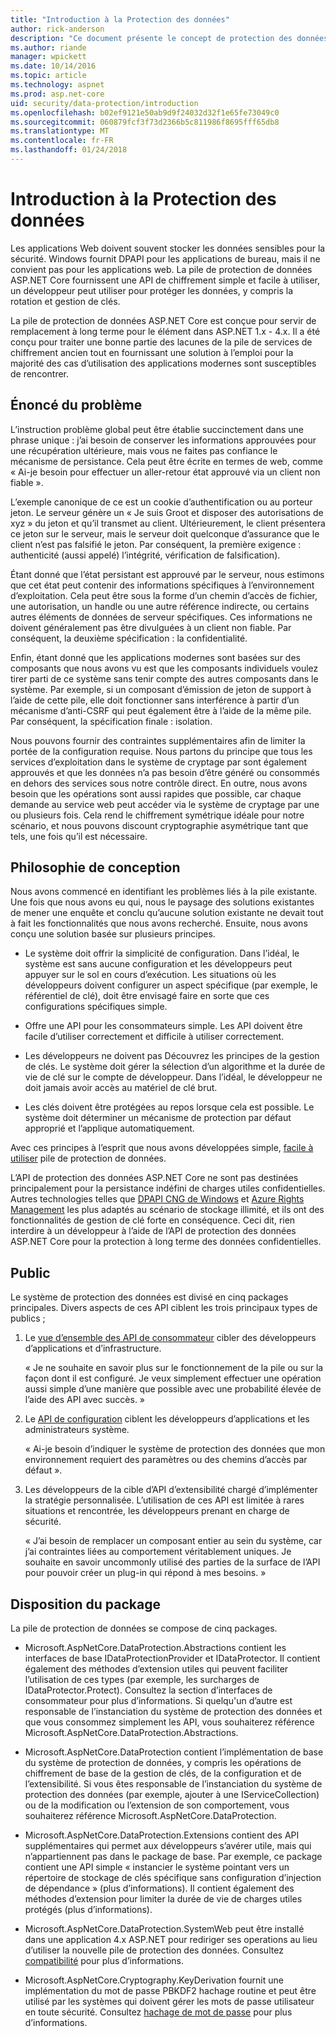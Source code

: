 ```yaml
---
title: "Introduction à la Protection des données"
author: rick-anderson
description: "Ce document présente le concept de protection des données et décrit les principes de conception de l’API de base ASP.NET associé."
ms.author: riande
manager: wpickett
ms.date: 10/14/2016
ms.topic: article
ms.technology: aspnet
ms.prod: asp.net-core
uid: security/data-protection/introduction
ms.openlocfilehash: b02ef9121e50ab9d9f24032d32f1e65fe73049c0
ms.sourcegitcommit: 060879fcf3f73d2366b5c811986f8695fff65db8
ms.translationtype: MT
ms.contentlocale: fr-FR
ms.lasthandoff: 01/24/2018
---
```

# <a name="introduction-to-data-protection"></a>Introduction à la Protection des données

Les applications Web doivent souvent stocker les données sensibles pour la sécurité. Windows fournit DPAPI pour les applications de bureau, mais il ne convient pas pour les applications web. La pile de protection de données ASP.NET Core fournissent une API de chiffrement simple et facile à utiliser, un développeur peut utiliser pour protéger les données, y compris la rotation et gestion de clés.

La pile de protection de données ASP.NET Core est conçue pour servir de remplacement à long terme pour le <machineKey> élément dans ASP.NET 1.x - 4.x. Il a été conçu pour traiter une bonne partie des lacunes de la pile de services de chiffrement ancien tout en fournissant une solution à l’emploi pour la majorité des cas d’utilisation des applications modernes sont susceptibles de rencontrer.

## <a name="problem-statement"></a>Énoncé du problème

L’instruction problème global peut être établie succinctement dans une phrase unique : j’ai besoin de conserver les informations approuvées pour une récupération ultérieure, mais vous ne faites pas confiance le mécanisme de persistance. Cela peut être écrite en termes de web, comme « Ai-je besoin pour effectuer un aller-retour état approuvé via un client non fiable ».

L’exemple canonique de ce est un cookie d’authentification ou au porteur jeton. Le serveur génère un « Je suis Groot et disposer des autorisations de xyz » du jeton et qu’il transmet au client. Ultérieurement, le client présentera ce jeton sur le serveur, mais le serveur doit quelconque d’assurance que le client n’est pas falsifié le jeton. Par conséquent, la première exigence : authenticité (aussi appelé) l’intégrité, vérification de falsification).

Étant donné que l’état persistant est approuvé par le serveur, nous estimons que cet état peut contenir des informations spécifiques à l’environnement d’exploitation. Cela peut être sous la forme d’un chemin d’accès de fichier, une autorisation, un handle ou une autre référence indirecte, ou certains autres éléments de données de serveur spécifiques. Ces informations ne doivent généralement pas être divulguées à un client non fiable. Par conséquent, la deuxième spécification : la confidentialité.

Enfin, étant donné que les applications modernes sont basées sur des composants que nous avons vu est que les composants individuels voulez tirer parti de ce système sans tenir compte des autres composants dans le système. Par exemple, si un composant d’émission de jeton de support à l’aide de cette pile, elle doit fonctionner sans interférence à partir d’un mécanisme d’anti-CSRF qui peut également être à l’aide de la même pile. Par conséquent, la spécification finale : isolation.

Nous pouvons fournir des contraintes supplémentaires afin de limiter la portée de la configuration requise. Nous partons du principe que tous les services d’exploitation dans le système de cryptage par sont également approuvés et que les données n’a pas besoin d’être généré ou consommés en dehors des services sous notre contrôle direct. En outre, nous avons besoin que les opérations sont aussi rapides que possible, car chaque demande au service web peut accéder via le système de cryptage par une ou plusieurs fois. Cela rend le chiffrement symétrique idéale pour notre scénario, et nous pouvons discount cryptographie asymétrique tant que tels, une fois qu’il est nécessaire.

## <a name="design-philosophy"></a>Philosophie de conception

Nous avons commencé en identifiant les problèmes liés à la pile existante. Une fois que nous avons eu qui, nous le paysage des solutions existantes de mener une enquête et conclu qu’aucune solution existante ne devait tout à fait les fonctionnalités que nous avons recherché. Ensuite, nous avons conçu une solution basée sur plusieurs principes.

* Le système doit offrir la simplicité de configuration. Dans l’idéal, le système est sans aucune configuration et les développeurs peut appuyer sur le sol en cours d’exécution. Les situations où les développeurs doivent configurer un aspect spécifique (par exemple, le référentiel de clé), doit être envisagé faire en sorte que ces configurations spécifiques simple.

* Offre une API pour les consommateurs simple. Les API doivent être facile d’utiliser correctement et difficile à utiliser correctement.

* Les développeurs ne doivent pas Découvrez les principes de la gestion de clés. Le système doit gérer la sélection d’un algorithme et la durée de vie de clé sur le compte de développeur. Dans l’idéal, le développeur ne doit jamais avoir accès au matériel de clé brut.

* Les clés doivent être protégées au repos lorsque cela est possible. Le système doit déterminer un mécanisme de protection par défaut approprié et l’applique automatiquement.

Avec ces principes à l’esprit que nous avons développées simple, [facile à utiliser](using-data-protection.md) pile de protection de données.

L’API de protection des données ASP.NET Core ne sont pas destinées principalement pour la persistance indéfini de charges utiles confidentielles. Autres technologies telles que [DPAPI CNG de Windows](https://msdn.microsoft.com/library/windows/desktop/hh706794%28v=vs.85%29.aspx) et [Azure Rights Management](https://docs.microsoft.com/rights-management/) les plus adaptés au scénario de stockage illimité, et ils ont des fonctionnalités de gestion de clé forte en conséquence. Ceci dit, rien interdire à un développeur à l’aide de l’API de protection des données ASP.NET Core pour la protection à long terme des données confidentielles.

## <a name="audience"></a>Public

Le système de protection des données est divisé en cinq packages principales. Divers aspects de ces API ciblent les trois principaux types de publics ;

1. Le [vue d’ensemble des API de consommateur](consumer-apis/overview.md) cibler des développeurs d’applications et d’infrastructure.

   « Je ne souhaite en savoir plus sur le fonctionnement de la pile ou sur la façon dont il est configuré. Je veux simplement effectuer une opération aussi simple d’une manière que possible avec une probabilité élevée de l’aide des API avec succès. »

2. Le [API de configuration](configuration/overview.md) ciblent les développeurs d’applications et les administrateurs système.

   « Ai-je besoin d’indiquer le système de protection des données que mon environnement requiert des paramètres ou des chemins d’accès par défaut ».

3. Les développeurs de la cible d’API d’extensibilité chargé d’implémenter la stratégie personnalisée. L’utilisation de ces API est limitée à rares situations et rencontrée, les développeurs prenant en charge de sécurité.

   « J’ai besoin de remplacer un composant entier au sein du système, car j’ai contraintes liées au comportement véritablement uniques. Je souhaite en savoir uncommonly utilisé des parties de la surface de l’API pour pouvoir créer un plug-in qui répond à mes besoins. »

## <a name="package-layout"></a>Disposition du package

La pile de protection de données se compose de cinq packages.

* Microsoft.AspNetCore.DataProtection.Abstractions contient les interfaces de base IDataProtectionProvider et IDataProtector. Il contient également des méthodes d’extension utiles qui peuvent faciliter l’utilisation de ces types (par exemple, les surcharges de IDataProtector.Protect). Consultez la section d’interfaces de consommateur pour plus d’informations. Si quelqu'un d’autre est responsable de l’instanciation du système de protection des données et que vous consommez simplement les API, vous souhaiterez référence Microsoft.AspNetCore.DataProtection.Abstractions.

* Microsoft.AspNetCore.DataProtection contient l’implémentation de base du système de protection de données, y compris les opérations de chiffrement de base de la gestion de clés, de la configuration et de l’extensibilité. Si vous êtes responsable de l’instanciation du système de protection des données (par exemple, ajouter à une IServiceCollection) ou de la modification ou l’extension de son comportement, vous souhaiterez référence Microsoft.AspNetCore.DataProtection.

* Microsoft.AspNetCore.DataProtection.Extensions contient des API supplémentaires qui permet aux développeurs s’avérer utile, mais qui n’appartiennent pas dans le package de base. Par exemple, ce package contient une API simple « instancier le système pointant vers un répertoire de stockage de clés spécifique sans configuration d’injection de dépendance » (plus d’informations). Il contient également des méthodes d’extension pour limiter la durée de vie de charges utiles protégés (plus d’informations).

* Microsoft.AspNetCore.DataProtection.SystemWeb peut être installé dans une application 4.x ASP.NET pour rediriger ses <machineKey> operations au lieu d’utiliser la nouvelle pile de protection des données. Consultez [compatibilité](compatibility/replacing-machinekey.md#compatibility-replacing-machinekey) pour plus d’informations.

* Microsoft.AspNetCore.Cryptography.KeyDerivation fournit une implémentation du mot de passe PBKDF2 hachage routine et peut être utilisé par les systèmes qui doivent gérer les mots de passe utilisateur en toute sécurité. Consultez [hachage de mot de passe](consumer-apis/password-hashing.md) pour plus d’informations.
